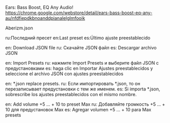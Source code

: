 Ears: Bass Boost, EQ Any Audio!
https://chrome.google.com/webstore/detail/ears-bass-boost-eq-any-au/nfdfiepdkbnoanddpianalelglmfooik

Aberizm.json

ru:Последний пресет
en:Last preset
es:Último ajuste preestablecido

en: Download JSON file
ru: Скачайте JSON файл
es: Descargar archivo JSON

en: Import Presets
ru: нажмите Import Presets и выберите файл JSON с предустановками
es: haga clic en Importar Ajustes preestablecidos y seleccione el archivo JSON con ajustes preestablecidos

en: *.json replace presets.
ru: Если импортировать *.json, то он перезаписывает предустановки с тем же именем.
es: Si importa *.json, sobrescribe los ajustes preestablecidos con el mismo nombre.

en: Add volume +5 ... + 10 to preset Max
ru: Добавляйте громкость +5 ... + 10 для предустановок Max
es: Agregar volumen +5 ... + 10 para Max presets
